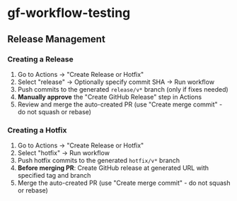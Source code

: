 # gf-workflow-testing

## Release Management

### Creating a Release
1. Go to Actions → "Create Release or Hotfix"
2. Select "release" → Optionally specify commit SHA → Run workflow
3. Push commits to the generated `release/v*` branch (only if fixes needed)
4. **Manually approve** the "Create GitHub Release" step in Actions
5. Review and merge the auto-created PR (use "Create merge commit" - do not squash or rebase)

### Creating a Hotfix
1. Go to Actions → "Create Release or Hotfix"
2. Select "hotfix" → Run workflow
3. Push hotfix commits to the generated `hotfix/v*` branch
4. **Before merging PR**: Create GitHub release at generated URL with specified tag and branch
5. Merge the auto-created PR (use "Create merge commit" - do not squash or rebase)